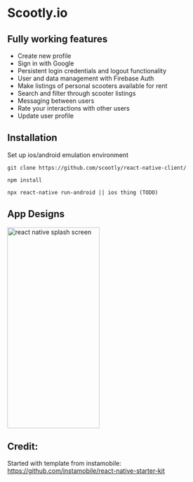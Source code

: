 # Scootly.io

## Fully working features

- Create new profile
- Sign in with Google
- Persistent login credentials and logout functionality
- User and data management with Firebase Auth
- Make listings of personal scooters available for rent
- Search and filter through scooter listings
- Messaging between users
- Rate your interactions with other users
- Update user profile

## Installation

Set up ios/android emulation environment

```
git clone https://github.com/scootly/react-native-client/

npm install 

npx react-native run-android || ios thing (TODO)
```

## App Designs
<img src="https://www.instamobile.io/wp-content/uploads/2019/01/Simulator-Screen-Shot-iPhone-XS-2019-01-20-at-16.00.46-473x1024.png" alt="react native splash screen" width="210" height="456" />


## Credit:
Started with template from instamobile: https://github.com/instamobile/react-native-starter-kit
